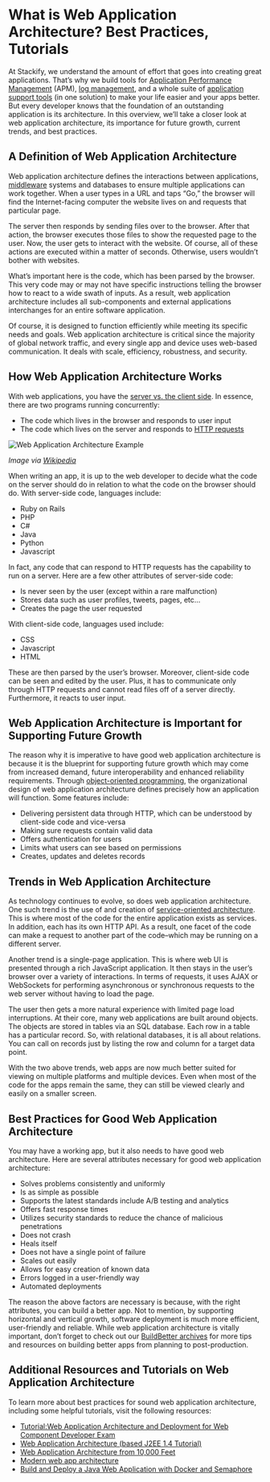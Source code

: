# What is Web Application Architecture? Best Practices, Tutorials

At Stackify, we understand the amount of effort that goes into creating great applications. That’s why we build tools for [Application Performance Management](https://stackify.com/application-performance-management-solution/) \(APM\), [log management](https://stackify.com/retrace/), and a whole suite of [application support tools](https://stackify.com/application-support-tools-from-stackify/) \(in one solution\) to make your life easier and your apps better. But every developer knows that the foundation of an outstanding application is its architecture. In this overview, we’ll take a closer look at web application architecture, its importance for future growth, current trends, and best practices.

## A Definition of Web Application Architecture

Web application architecture defines the interactions between applications, [middleware](http://searchmicroservices.techtarget.com/definition/middleware) systems and databases to ensure multiple applications can work together. When a user types in a URL and taps “Go,” the browser will find the Internet-facing computer the website lives on and requests that particular page.

The server then responds by sending files over to the browser. After that action, the browser executes those files to show the requested page to the user. Now, the user gets to interact with the website. Of course, all of these actions are executed within a matter of seconds. Otherwise, users wouldn’t bother with websites.

What’s important here is the code, which has been parsed by the browser. This very code may or may not have specific instructions telling the browser how to react to a wide swath of inputs. As a result, web application architecture includes all sub-components and external applications interchanges for an entire software application.

Of course, it is designed to function efficiently while meeting its specific needs and goals. Web application architecture is critical since the majority of global network traffic, and every single app and device uses web-based communication. It deals with scale, efficiency, robustness, and security.

## How Web Application Architecture Works

With web applications, you have the [server vs. the client side](http://www.codeconquest.com/website/client-side-vs-server-side/). In essence, there are two programs running concurrently:

* The code which lives in the browser and responds to user input
* The code which lives on the server and responds to [HTTP requests](https://www.w3schools.com/tags/ref_httpmethods.asp)

![Web Application Architecture Example](https://stackify.com/wp-content/uploads/2017/05/web-application-architecture-example-diagram.png)

_Image via_ [_Wikipedia_](https://en.wikipedia.org/wiki/Easyrec)

When writing an app, it is up to the web developer to decide what the code on the server should do in relation to what the code on the browser should do. With server-side code, languages include:

* Ruby on Rails
* PHP
* C\#
* Java
* Python
* Javascript

In fact, any code that can respond to HTTP requests has the capability to run on a server. Here are a few other attributes of server-side code:

* Is never seen by the user \(except within a rare malfunction\)
* Stores data such as user profiles, tweets, pages, etc…
* Creates the page the user requested

With client-side code, languages used include:

* CSS
* Javascript
* HTML

These are then parsed by the user’s browser. Moreover, client-side code can be seen and edited by the user. Plus, it has to communicate only through HTTP requests and cannot read files off of a server directly. Furthermore, it reacts to user input.

## Web Application Architecture is Important for Supporting Future Growth

The reason why it is imperative to have good web application architecture is because it is the blueprint for supporting future growth which may come from increased demand, future interoperability and enhanced reliability requirements. Through [object-oriented programming](https://docs.oracle.com/javase/tutorial/java/concepts/), the organizational design of web application architecture defines precisely how an application will function. Some features include:

* Delivering persistent data through HTTP, which can be understood by client-side code and vice-versa
* Making sure requests contain valid data
* Offers authentication for users
* Limits what users can see based on permissions
* Creates, updates and deletes records

## Trends in Web Application Architecture

As technology continues to evolve, so does web application architecture. One such trend is the use of and creation of [service-oriented architecture](https://msdn.microsoft.com/en-us/library/aa480021.aspx). This is where most of the code for the entire application exists as services. In addition, each has its own HTTP API. As a result, one facet of the code can make a request to another part of the code–which may be running on a different server.

Another trend is a single-page application. This is where web UI is presented through a rich JavaScript application. It then stays in the user’s browser over a variety of interactions. In terms of requests, it uses AJAX or WebSockets for performing asynchronous or synchronous requests to the web server without having to load the page.

The user then gets a more natural experience with limited page load interruptions. At their core, many web applications are built around objects. The objects are stored in tables via an SQL database. Each row in a table has a particular record. So, with relational databases, it is all about relations. You can call on records just by listing the row and column for a target data point.

With the two above trends, web apps are now much better suited for viewing on multiple platforms and multiple devices. Even when most of the code for the apps remain the same, they can still be viewed clearly and easily on a smaller screen.

## Best Practices for Good Web Application Architecture

You may have a working app, but it also needs to have good web architecture. Here are several attributes necessary for good web application architecture:

* Solves problems consistently and uniformly
* Is as simple as possible
* Supports the latest standards include A/B testing and analytics
* Offers fast response times
* Utilizes security standards to reduce the chance of malicious penetrations
* Does not crash
* Heals itself
* Does not have a single point of failure
* Scales out easily
* Allows for easy creation of known data
* Errors logged in a user-friendly way
* Automated deployments

The reason the above factors are necessary is because, with the right attributes, you can build a better app. Not to mention, by supporting horizontal and vertical growth, software deployment is much more efficient, user-friendly and reliable. While web application architecture is vitally important, don’t forget to check out our [BuildBetter archives](https://stackify.com/buildbetter/) for more tips and resources on building better apps from planning to post-production.

## Additional Resources and Tutorials on Web Application Architecture

To learn more about best practices for sound web application architecture, including some helpful tutorials, visit the following resources:

* [Tutorial:Web Application Architecture and Deployment for Web Component Developer Exam](https://www.java-forums.org/ocpjwcd/54049-tutorial-web-application-architecture-deployment-web-component-developer-exam.html)
* [Web Application Architecture \(based J2EE 1.4 Tutorial\)](http://www2.mta.ac.il/~urishamay/JavaWebResources/WebApplicationArchitecture.pdf)
* [Web Application Architecture from 10,000 Feet](https://spin.atomicobject.com/2015/04/06/web-app-client-side-server-side/)
* [Modern web app architecture](https://developer.mozilla.org/en-US/Apps/Fundamentals/Modern_web_app_architecture)
* [Build and Deploy a Java Web Application with Docker and Semaphore](https://semaphoreci.com/community/tutorials/build-and-deploy-a-java-web-application-with-docker-and-semaphore)



